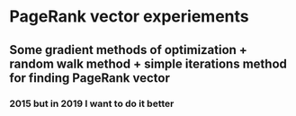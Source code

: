 # PageRank vector experiements

## Some gradient methods of optimization + random walk method + simple iterations method for finding PageRank vector
### 2015 but in 2019 I want to do it better
